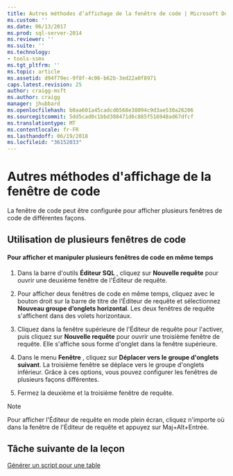 ```yaml
---
title: Autres méthodes d’affichage de la fenêtre de code | Microsoft Docs
ms.custom: ''
ms.date: 06/13/2017
ms.prod: sql-server-2014
ms.reviewer: ''
ms.suite: ''
ms.technology:
- tools-ssms
ms.tgt_pltfrm: ''
ms.topic: article
ms.assetid: d94f79ec-9f8f-4c06-b62b-3ed22a0f8971
caps.latest.revision: 25
author: craigg-msft
ms.author: craigg
manager: jhubbard
ms.openlocfilehash: b0aa601a45cadcd6568e38094c9d3ae530a26206
ms.sourcegitcommit: 5dd5cad0c1bbd308471d6c885f516948ad67dfcf
ms.translationtype: MT
ms.contentlocale: fr-FR
ms.lasthandoff: 06/19/2018
ms.locfileid: "36152033"
---
```

# <a name="other-ways-of-viewing-the-code-window"></a>Autres méthodes d'affichage de la fenêtre de code
  La fenêtre de code peut être configurée pour afficher plusieurs fenêtres de code de différentes façons.  
  
## <a name="using-multiple-code-windows"></a>Utilisation de plusieurs fenêtres de code  
  
#### <a name="to-view-and-manipulate-multiple-code-windows-at-once"></a>Pour afficher et manipuler plusieurs fenêtres de code en même temps  
  
1.  Dans la barre d'outils **Éditeur SQL** , cliquez sur **Nouvelle requête** pour ouvrir une deuxième fenêtre de l'Éditeur de requête.  
  
2.  Pour afficher deux fenêtres de code en même temps, cliquez avec le bouton droit sur la barre de titre de l’Éditeur de requête et sélectionnez **Nouveau groupe d’onglets horizontal**. Les deux fenêtres de requête s'affichent dans des volets horizontaux.  
  
3.  Cliquez dans la fenêtre supérieure de l'Éditeur de requête pour l'activer, puis cliquez sur **Nouvelle requête** pour ouvrir une troisième fenêtre de requête. Elle s'affiche sous forme d'onglet dans la fenêtre supérieure.  
  
4.  Dans le menu **Fenêtre** , cliquez sur **Déplacer vers le groupe d'onglets suivant**. La troisième fenêtre se déplace vers le groupe d'onglets inférieur. Grâce à ces options, vous pouvez configurer les fenêtres de plusieurs façons différentes.  
  
5.  Fermez la deuxième et la troisième fenêtre de requête.  
  
> [!NOTE]  
>  Pour afficher l'Éditeur de requête en mode plein écran, cliquez n'importe où dans la fenêtre de l'Éditeur de requête et appuyez sur Maj+Alt+Entrée.  
  
## <a name="next-task-in-lesson"></a>Tâche suivante de la leçon  
 [Générer un script pour une table](lesson-2-6-script-a-table.md)  
  
  